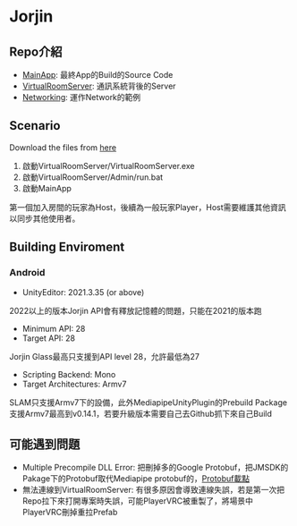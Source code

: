 # Jorjin

## Repo介紹

- [MainApp](https://github.com/Robotlab-Jorjin/MainApp): 最終App的Build的Source Code
- [VirtualRoomServer](https://github.com/Robotlab-Jorjin/VirtualRoomServer): 通訊系統背後的Server
- [Networking](https://github.com/Robotlab-Jorjin/Networking): 運作Network的範例

## Scenario

Download the files from [here](https://github.com/Robotlab-Jorjin/VirtualRoomServer)
1. 啟動VirtualRoomServer/VirtualRoomServer.exe  
2. 啟動VirtualRoomServer/Admin/run.bat  
3. 啟動MainApp

第一個加入房間的玩家為Host，後續為一般玩家Player，Host需要維護其他資訊以同步其他使用者。

## Building Enviroment
### Android

- UnityEditor: 2021.3.35 (or above)

2022以上的版本Jorjin API會有釋放記憶體的問題，只能在2021的版本跑

- Minimum API: 28
- Target API: 28
  
Jorjin Glass最高只支援到API level 28，允許最低為27

- Scripting Backend: Mono
- Target Architectures: Armv7
  
SLAM只支援Armv7下的設備，此外MediapipeUnityPlugin的Prebuild Package支援Armv7最高到v0.14.1，若要升級版本需要自己去Github抓下來自己Build

## 可能遇到問題
- Multiple Precompile DLL Error: 把刪掉多的Google Protobuf，把JMSDK的Pakage下的Protobuf取代Mediapipe protobuf的，[Protobuf載點]()
- 無法連線到VirtualRoomServer: 有很多原因會導致連線失誤，若是第一次把Repo拉下來打開專案時失誤，可能PlayerVRC被重製了，將場景中PlayerVRC刪掉重拉Prefab
